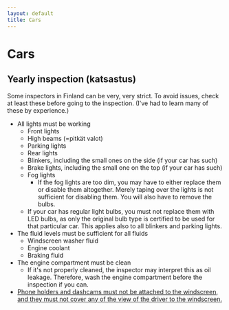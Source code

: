 ```yaml
---
layout: default
title: Cars
---
```


# Cars

## Yearly inspection (katsastus)
Some inspectors in Finland can be very, very strict.
To avoid issues, check at least these before going to the inspection.
(I've had to learn many of these by experience.)
- All lights must be working
  - Front lights
  - High beams (=pitkät valot)
  - Parking lights
  - Rear lights
  - Blinkers, including the small ones on the side (if your car has such)
  - Brake lights, including the small one on the top (if your car has such)
  - Fog lights
    - If the fog lights are too dim, you may have to either replace them or disable them altogether.
      Merely taping over the lights is not sufficient for disabling them. You will also have to remove the bulbs.
  - If your car has regular light bulbs, you must not replace them with LED bulbs,
    as only the original bulb type is certified to be used for that particular car.
    This applies also to all blinkers and parking lights.
- The fluid levels must be sufficient for all fluids
  - Windscreen washer fluid
  - Engine coolant
  - Braking fluid
- The engine compartment must be clean
  - If it's not properly cleaned, the inspector may interpret this as oil leakage.
    Therefore, wash the engine compartment before the inspection if you can.
- [Phone holders and dashcams must not be attached to the windscreen,
  and they must not cover any of the view of the driver to the windscreen.](https://moottori.fi/uutinen/kysy-autoista-mita-asioita-tuulilasiin-saa-kiinnittaa/)

